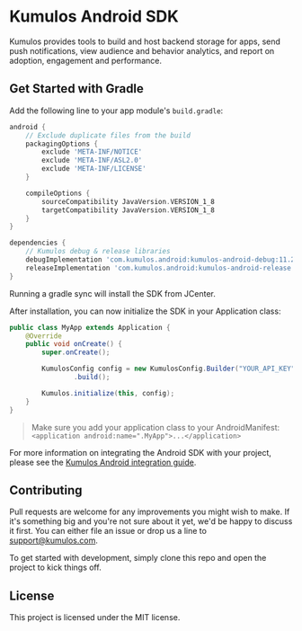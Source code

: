 # Kumulos Android SDK

Kumulos provides tools to build and host backend storage for apps, send push notifications, view audience and behavior analytics, and report on adoption, engagement and performance.

## Get Started with Gradle

Add the following line to your app module's `build.gradle`:

```gradle
android {
    // Exclude duplicate files from the build
    packagingOptions {
        exclude 'META-INF/NOTICE'
        exclude 'META-INF/ASL2.0'
        exclude 'META-INF/LICENSE'
    }

    compileOptions {
        sourceCompatibility JavaVersion.VERSION_1_8
        targetCompatibility JavaVersion.VERSION_1_8
    }
}

dependencies {
    // Kumulos debug & release libraries
    debugImplementation 'com.kumulos.android:kumulos-android-debug:11.2.0'
    releaseImplementation 'com.kumulos.android:kumulos-android-release:11.2.0'
}
```

Running a gradle sync will install the SDK from JCenter.

After installation, you can now initialize the SDK in your Application class:

```java
public class MyApp extends Application {
    @Override
    public void onCreate() {
        super.onCreate();

        KumulosConfig config = new KumulosConfig.Builder("YOUR_API_KEY", "YOUR_SECRET_KEY")
                .build();

        Kumulos.initialize(this, config);
    }
}
```

> Make sure you add your application class to your AndroidManifest: `<application android:name=".MyApp">...</application>`

For more information on integrating the Android SDK with your project, please see the [Kumulos Android integration guide](https://docs.kumulos.com/integration/android).

## Contributing

Pull requests are welcome for any improvements you might wish to make. If it's something big and you're not sure about it yet, we'd be happy to discuss it first. You can either file an issue or drop us a line to [support@kumulos.com](mailto:support@kumulos.com).

To get started with development, simply clone this repo and open the project to kick things off.

## License

This project is licensed under the MIT license.
